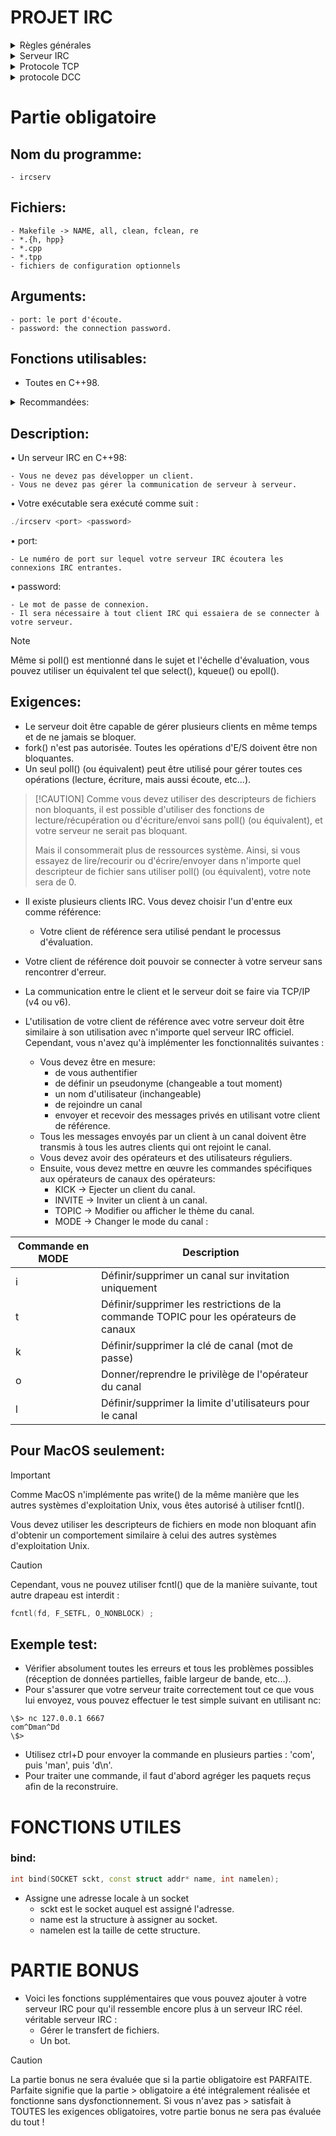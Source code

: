 # PROJET IRC
<details>
<summary>Règles générales</summary>

- Votre programme ne doit en aucun cas se bloquer (même s'il manque de mémoire).
- Il ne doit pas s'arrêter de manière inattendue.
- Si cela se produit, votre projet sera considéré comme non fonctionnel
votre note sera de 0.
- Vous devez fournir un Makefile qui compilera vos fichiers sources. Il ne doit pas
relink.
- Votre Makefile doit au moins contenir les règles suivantes :
```
	- $(NAME), all, clean, fclean et re.
```
- Compilez votre code avec c++ et les drapeaux -Wall -Wextra -Werror
- Votre code doit être conforme à la norme C++ 98.
- Essayez de toujours développer en utilisant le plus de fonctionnalités C++ possible.
Par exemple, choisissez:
```
- <cstring> plutôt que <string.h>
``` 
- Les bibliothèques externes et les bibliothèques Boost sont interdites.
</details>

<details>
<summary>Serveur IRC</summary>
	
- ***Internet Relay Chat*** (IRC ; en français : « discussion relayée par Internet ») est un protocole de communication textuel sur Internet. Il sert à la communication instantanée principalement sous la forme de discussions en groupe par l’intermédiaire de canaux de discussion.
Il peut par ailleurs être utilisé pour faire du transfert de fichier.
- IRC est un protocole utilisant TCP et optionelle TLS.

1. **Aspect techniques:**
- Un serveur IRC peut se connecter à d'autres serveur IRC.
- Un réseaux IRC est un ensemble de serveur connectés l'un à l'autre.
- L'utilisateur utilise un logiciel IRC afin de se connecter à un des serveurs du réseaux.
- Le protocole ouvert est décrit par un RFC:
	- ***Requests for comments*** ("demandes de commentaires").
   	- documents décrivant les aspects et spécification techniques d'internet.

> RFC 28102 à RFC 2813

- Un serveur IRC est gérer par un ou plusieurs IrcOps (***IRC OPERATOR***):
  	- Ils sont nommés par les administrateurs.

2. **Les canaux:**
- ***Channel*** ("canal"):
	- Element de base pour communiquer sur un reseaux:
  	- Un channel est définit par une liste d'utilisateurs connectés à celui-ci.
- Pour rentrer dans un channel ou le créer:
```
join
```
> Les canaux pouvant etre vus de tous sur le réseau sont préfixée par #.
> 
> Les canaux peuvent etres locaux: 1 seul serveur et préfixée par &.

3. **Les modes:**
- Options positionnée sur des canaux ou des utilisateurs.
- affecte leurs modes de fonctionnement, leurs privilèges et leurs intéractions.

4. **Principales commandes:**
- Les commandes IRC sont toujours définiespar le caractère '/' placé en début de ligne.
- Elle est envoyée comme message au canal actif.
- Par exemple pur joindre un canal:
```
/join#canal
```
> Rejoint un canal public nommée canal.

6. **Bot IRC:**

8. **Les réseaux:**

</details>

<details>
<summary> Protocole TCP</summary>
	
-  ***Transmission Control Protocol*** (littéralement, « protocole de contrôle de transmissions »), abrégé TCP, est un protocole de transport fiable, en mode connecté.
</details>

<details>
<summary>protocole DCC</summary>
	
- ***Direct Client-to-Client***, protocole utilisé par de nombreux clients IRC qui permet une connections direct entre utilisateurs:
	- permet d envoyer des fichiers.
 	- permet de chatter plus rapidement et de maniere plus securise avec un autre utilisateur.
</details>

# Partie obligatoire

## Nom du programme:
	
	- ircserv

## Fichiers:

	- Makefile -> NAME, all, clean, fclean, re
	- *.{h, hpp}
	- *.cpp
	- *.tpp
	- fichiers de configuration optionnels

## Arguments:

	- port: le port d'écoute.
	- password: the connection password.

## Fonctions utilisables:
- Toutes en C++98.
<details>
	
<summary>Recommandées:</summary>

- socket
- close
- setsockopt
- getsockname
- getprotobyname
- gethostbyname
- getaddrinfo
- freeaddrinfo
- bind
- connect
- listen
- accept
- htons
- htonl
- ntohs
- ntohl
- inet_addr
- inet_ntoa
- send
- recv
- signal
- sigaction
- lseek
- fstat
- fcntl
- poll
</details>

## Description:

• Un serveur IRC en C++98:

	- Vous ne devez pas développer un client.
	- Vous ne devez pas gérer la communication de serveur à serveur.

• Votre exécutable sera exécuté comme suit :

```cpp
./ircserv <port> <password>
```

• port:

	- Le numéro de port sur lequel votre serveur IRC écoutera les connexions IRC entrantes.

• password:

	- Le mot de passe de connexion.
 	- Il sera nécessaire à tout client IRC qui essaiera de se connecter à votre serveur.
> [!NOTE]
> Même si poll() est mentionné dans le sujet et l'échelle d'évaluation, vous pouvez
> utiliser un équivalent tel que select(), kqueue() ou epoll().

## Exigences:

- Le serveur doit être capable de gérer plusieurs clients en même temps et de ne jamais se bloquer.
- fork() n'est pas autorisée. Toutes les opérations d'E/S doivent être non bloquantes.
- Un seul poll() (ou équivalent) peut être utilisé pour gérer toutes ces opérations (lecture, écriture, mais aussi écoute, etc...).

>  [!CAUTION]
> Comme vous devez utiliser des descripteurs de fichiers non bloquants, il est possible d'utiliser 
> des fonctions de lecture/récupération ou d'écriture/envoi sans poll() (ou équivalent), et votre serveur ne serait pas bloquant.
>
> Mais il consommerait plus de ressources système.
> Ainsi, si vous essayez de lire/recourir ou d'écrire/envoyer dans n'importe quel descripteur de fichier
> sans utiliser poll() (ou équivalent), votre note sera de 0.

- Il existe plusieurs clients IRC. Vous devez choisir l'un d'entre eux comme référence:
	- Votre client de référence sera utilisé pendant le processus d'évaluation.
- Votre client de référence doit pouvoir se connecter à votre serveur sans rencontrer d'erreur.
- La communication entre le client et le serveur doit se faire via TCP/IP (v4 ou v6).

- L'utilisation de votre client de référence avec votre serveur doit être similaire à son utilisation avec n'importe quel serveur IRC officiel.
Cependant, vous n'avez qu'à implémenter les fonctionnalités suivantes :
	- Vous devez être en mesure:
 		- de vous authentifier
		- de définir un pseudonyme (changeable a tout moment)
		- un nom d'utilisateur (inchangeable)
		- de rejoindre un canal
		- envoyer et recevoir des messages privés en utilisant votre client de référence.
	- Tous les messages envoyés par un client à un canal doivent être transmis à tous les autres clients qui ont rejoint le canal.
 	- Vous devez avoir des opérateurs et des utilisateurs réguliers.
  	- Ensuite, vous devez mettre en œuvre les commandes spécifiques aux opérateurs de canaux
des opérateurs:
		- KICK   -> Ejecter un client du canal.
  		- INVITE -> Inviter un client à un canal.
  	 	- TOPIC  -> Modifier ou afficher le thème du canal.
  	  	- MODE   -> Changer le mode du canal :
  
| Commande en MODE | Description |
| --- | --- |
| i | Définir/supprimer un canal sur invitation uniquement |
| t | Définir/supprimer les restrictions de la commande TOPIC pour les opérateurs de canaux |
| k | Définir/supprimer la clé de canal (mot de passe) |
| o | Donner/reprendre le privilège de l'opérateur du canal |
| l | Définir/supprimer la limite d'utilisateurs pour le canal |

## Pour MacOS seulement:

> [!IMPORTANT]
> Comme MacOS n'implémente pas write() de la même manière que les autres systèmes d'exploitation Unix, vous êtes autorisé à utiliser fcntl().
>
> Vous devez utiliser les descripteurs de fichiers en mode non bloquant afin d'obtenir un
> comportement similaire à celui des autres systèmes d'exploitation Unix.

> [!CAUTION]
> Cependant, vous ne pouvez utiliser fcntl() que de la manière suivante, tout autre drapeau est interdit :
```cpp
fcntl(fd, F_SETFL, O_NONBLOCK) ;
```

## Exemple test:
- Vérifier absolument toutes les erreurs et tous les problèmes possibles (réception de données partielles, faible largeur de bande, etc...).
- Pour s'assurer que votre serveur traite correctement tout ce que vous lui envoyez, vous pouvez effectuer le test simple suivant en utilisant nc:
```
\$> nc 127.0.0.1 6667
com^Dman^Dd
\$>
```

- Utilisez ctrl+D pour envoyer la commande en plusieurs parties : 'com', puis 'man', puis 'd\n'.
- Pour traiter une commande, il faut d'abord agréger les paquets reçus afin de la reconstruire.

# FONCTIONS UTILES

### bind:
```cpp
int bind(SOCKET sckt, const struct addr* name, int namelen);
```
- Assigne une adresse locale à un socket
	- sckt est le socket auquel est assigné l'adresse.
	- name est la structure à assigner au socket.
	- namelen est la taille de cette structure.
   
# PARTIE BONUS

- Voici les fonctions supplémentaires que vous pouvez ajouter à votre serveur IRC pour qu'il ressemble encore plus à un serveur IRC réel.
véritable serveur IRC :
	- Gérer le transfert de fichiers.
	- Un bot.

> [!CAUTION]
> La partie bonus ne sera évaluée que si la partie obligatoire est PARFAITE. Parfaite signifie que la partie > obligatoire a été intégralement réalisée et fonctionne sans dysfonctionnement. Si vous n'avez pas > satisfait à TOUTES les exigences obligatoires, votre partie bonus ne sera pas évaluée du tout !
